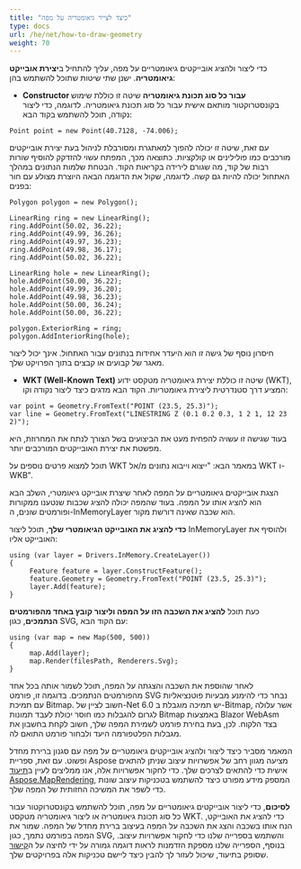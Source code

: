 ```yaml
---
title: "כיצד לצייר גיאומטריה על מפה"
type: docs
url: /he/net/how-to-draw-geometry
weight: 70
---
```


כדי ליצור ולהציג אובייקטים גיאומטריים על מפה, עליך להתחיל ב**יצירת אובייקט גיאומטריה**. ישנן שתי שיטות שתוכל להשתמש בהן:

- **Constructor עבור כל סוג תכונת גיאומטריה**
שיטה זו כוללת שימוש בקונסטרוקטור מותאם אישית עבור כל סוג תכונת גיאומטריה. לדוגמה, כדי ליצור נקודה, תוכל להשתמש בקוד הבא:

```
Point point = new Point(40.7128, -74.006);
```

עם זאת, שיטה זו יכולה להפוך למאתגרת ומסורבלת לניהול בעת יצירת אובייקטים מורכבים כמו פולילינים או קולקציות. כתוצאה מכך, המפתח עשוי להזדקק להוסיף שורות רבות של קוד, מה שגורם לירידה בקריאות הקוד. הבטחת שלמות הנתונים במהלך האתחול יכולה להיות גם קשה. לדוגמה, שקול את הדוגמה הבאה היוצרת מצולע עם חור בפנים:

```
Polygon polygon = new Polygon();

LinearRing ring = new LinearRing();
ring.AddPoint(50.02, 36.22);
ring.AddPoint(49.99, 36.26);
ring.AddPoint(49.97, 36.23);
ring.AddPoint(49.98, 36.17);
ring.AddPoint(50.02, 36.22);

LinearRing hole = new LinearRing();
hole.AddPoint(50.00, 36.22);
hole.AddPoint(49.99, 36.20);
hole.AddPoint(49.98, 36.23);
hole.AddPoint(50.00, 36.24);
hole.AddPoint(50.00, 36.22);

polygon.ExteriorRing = ring;
polygon.AddInteriorRing(hole);
```

חיסרון נוסף של גישה זו הוא היעדר אחידות בנתונים עבור האתחול. אינך יכול ליצור מאגר של קבועים או קבצים בתוך הפרויקט שלך.

- **WKT (Well-Known Text)**
שיטה זו כוללת יצירת גיאומטריה מטקסט ידוע (WKT), המציע דרך סטנדרטית ליצירת גיאומטריות. הקוד הבא מדגים כיצד ליצור נקודה וקו:

```
var point = Geometry.FromText("POINT (23.5, 25.3)");
var line = Geometry.FromText("LINESTRING Z (0.1 0.2 0.3, 1 2 1, 12 23 2)");
```

בעוד שגישה זו עשויה להפחית מעט את הביצועים בשל הצורך לנתח את המחרוזת, היא מפשטת את יצירת האובייקטים המורכבים יותר.

תוכל למצוא פרטים נוספים על WKT במאמר הבא: "ייצוא וייבוא נתונים מ/אל WKT ו-WKB".

הצגת אובייקטים גיאומטריים על המפה
לאחר שיצרת אובייקט גיאומטרי, השלב הבא הוא להציג אותו על המפה. בעוד שהמפה יכולה להציג שכבות שנטענו ממקורות ופורמטים שונים, ה-InMemoryLayer הוא שכבה שאינה דורשת מקור.

**כדי להציג את האובייקט הגיאומטרי שלך**, תוכל ליצור InMemoryLayer ולהוסיף את האובייקט אליו:

```
using (var layer = Drivers.InMemory.CreateLayer())
{
     Feature feature = layer.ConstructFeature();
     feature.Geometry = Geometry.FromText("POINT (23.5, 25.3)");
     layer.Add(feature);
}
```

כעת תוכל **להציג את השכבה הזו על המפה וליצור קובץ באחד מהפורמטים הנתמכים**, כגון SVG, עם הקוד הבא:

```
using (var map = new Map(500, 500))
{
     map.Add(layer);
     map.Render(filesPath, Renderers.Svg);
}
```

לאחר שהוספת את השכבה והצגתה על המפה, תוכל לשמור אותה בכל אחד מהפורמטים הנתמכים. בדוגמה זו, פורמט SVG נבחר כדי להימנע מבעיות פוטנציאליות עם תמיכת Bitmap. חשוב לציין של-Net 6.0 יש תמיכה מוגבלת ב-Bitmap, אשר עלולה לגרום להגבלות כמו חוסר יכולת לעבד תמונות Bitmap באמצעות Blazor WebAsm בצד הלקוח. לכן, בעת בחירת פורמט לשמירת המפה שלך, חשוב לקחת בחשבון את מגבלות הפלטפורמה היעד ולבחור פורמט התואם לה.

המאמר מסביר כיצד ליצור ולהציג אובייקטים גיאומטריים על מפה עם סגנון ברירת מחדל ופשוט. עם זאת, ספריית Aspose מציעה מגוון רחב של אפשרויות עיצוב שניתן להתאים אישית כדי להתאים לצרכים שלך. כדי לחקור אפשרויות אלה, אנו ממליצים לעיין ב[תיעוד Aspose.MapRendering](https://docs.aspose.com/gis/net/map-rendering/), המספק מידע מפורט כיצד להשתמש בטכניקות עיצוב שונות כדי לשפר את המשיכה החזותית של המפה שלך.

**לסיכום**, כדי ליצור אובייקטים גיאומטריים על מפה, תוכל להשתמש בקונסטרוקטור עבור כל סוג תכונת גיאומטריה או ליצור גיאומטריה מטקסט WKT. כדי להציג את האובייקט, הנח אותו בשכבה והצג את השכבה על המפה בעיצוב ברירת מחדל של המפה. שמור את המפה בפורמט נתמך, כגון SVG, והשתמש בספרייה שלנו כדי לחקור אפשרויות עיצוב. בנוסף, הספרייה שלנו מספקת הזדמנות לראות דוגמה גמורה על ידי לחיצה על ה[קישור](https://github.com/aspose-gis/Aspose.GIS-for-.NET/tree/master/Showcases/Geo.Geometry.Viewer) שסופק בתיעוד, שיכול לעזור לך להבין כיצד ליישם טכניקות אלה בפרויקטים שלך.
